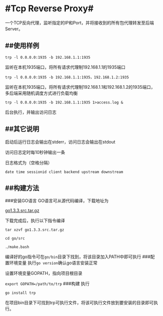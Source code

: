 #Tcp Reverse Proxy#
====

一个TCP反向代理，监听指定的IP和Port，并将接收到的所有包代理转发至后端Server。

##使用样例
-----
`trp -l 0.0.0.0:1935 -b 192.168.1.1:1935`

监听在本机1935端口，将所有请求代理制192.168.1.1的1935端口

`trp -l 0.0.0.0:1935 -b 192.168.1.1:1935，192.168.1.2:1935`

监听在本机1935端口，将所有请求代理制192.168.1.1和192.168.1.2的1935端口，多后端采用随机调度方式进行负载均衡

`trp -l 0.0.0.0:1935 -b 192.168.1.1:1935 1>access.log &`

后台执行，并输出访问日志

##其它说明
----
启动后运行日志会输出在stderr，访问日志会输出在stdout

访问日志定时每10秒钟输出一条

日志格式为（空格分隔）

`date time sessionid client backend upstream downstream`

##构建方法
----
###安装GO语言
GO语言可从源代码编译，下载地址为

[go1.3.3.src.tar.gz](http://www.golangtc.com/static/go/go1.3.3.src.tar.gz)

下载完成后，执行以下指令编译

`tar xzvf go1.3.3.src.tar.gz`

`cd go/src`

`./make.bash`

编译好的go指令可在`go/bin`目录下找到，将该目录加入PATH中即可执行
###配置环境变量
执行`go version`确认go语言安装正常

设置环境变量GOPATH，指向项目根目录

`export GOPATH=/path/to/trp`
###构建
执行

`go install trp`

在项目bin目录下可找到trp可执行文件，将该可执行文件放到要安装的目录即可执行。





